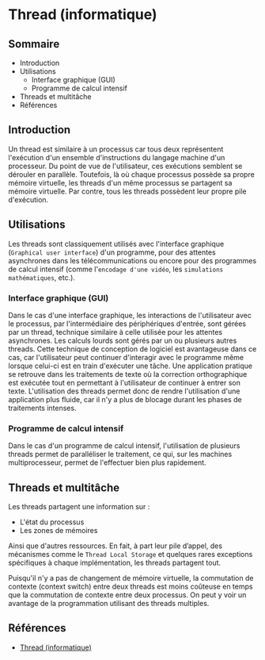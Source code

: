# Thread (informatique)

## Sommaire

- Introduction
- Utilisations
	- Interface graphique (GUI)
	- Programme de calcul intensif
- Threads et multitâche
- Références

## Introduction

Un thread est similaire à un processus car tous deux représentent l'exécution d'un ensemble d'instructions du langage machine d'un processeur.
Du point de vue de l'utilisateur, ces exécutions semblent se dérouler en parallèle. Toutefois, là où chaque processus possède sa propre mémoire
virtuelle, les threads d'un même processus se partagent sa mémoire virtuelle. Par contre, tous les threads possèdent leur propre pile d'exécution.

## Utilisations

Les threads sont classiquement utilisés avec l'interface graphique (`Graphical user interface`) d'un programme, pour des attentes asynchrones dans les
télécommunications ou encore pour des programmes de calcul intensif (comme l'`encodage d'une vidéo`, les `simulations mathématiques`, etc.).

### Interface graphique (GUI)

Dans le cas d'une interface graphique, les interactions de l'utilisateur avec le processus, par l'intermédiaire des périphériques d'entrée, sont gérées
par un thread, technique similaire à celle utilisée pour les attentes asynchrones. Les calculs lourds sont gérés par un ou plusieurs autres threads. Cette
technique de conception de logiciel est avantageuse dans ce cas, car l'utilisateur peut continuer d'interagir avec le programme même lorsque celui-ci est en
train d'exécuter une tâche. Une application pratique se retrouve dans les traitements de texte où la correction orthographique est exécutée tout en permettant
à l'utilisateur de continuer à entrer son texte. L'utilisation des threads permet donc de rendre l'utilisation d'une application plus fluide, car il n'y a plus
de blocage durant les phases de traitements intenses.

### Programme de calcul intensif

Dans le cas d'un programme de calcul intensif, l'utilisation de plusieurs threads permet de paralléliser le traitement, ce qui, sur les machines multiprocesseur, permet de l'effectuer bien plus rapidement.

## Threads et multitâche

Les threads partagent une information sur :

- L'état du processus
- Les zones de mémoires

Ainsi que d'autres ressources. En fait, à part leur pile d’appel, des mécanismes comme le `Thread Local Storage` et quelques rares exceptions spécifiques à
chaque implémentation, les threads partagent tout.

Puisqu'il n'y a pas de changement de mémoire virtuelle, la commutation de contexte (context switch) entre deux threads est moins coûteuse en temps que la
commutation de contexte entre deux processus. On peut y voir un avantage de la programmation utilisant des threads multiples.

## Références

- [Thread (informatique)](https://fr.wikipedia.org/wiki/Thread_(informatique))
